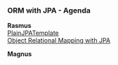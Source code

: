 ### ORM with JPA - Agenda

**Rasmus**  
[PlainJPATemplate](https://github.com/RasmusLynge/JPADemo)  
[Object Relational Mapping with JPA](https://github.com/RasmusLynge/ORMWithJPA)

**Magnus**


